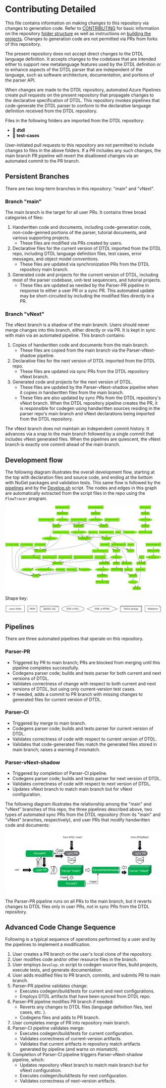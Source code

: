 ﻿# Contributing Detailed

This file contains information on making changes to this repository via changes to generation code.
Refer to [CONTRIBUTING](CONTRIBUTING.md) for basic  information on the repository [folder structure](CONTRIBUTING.md#folder-structure) as well as instructions on [building the projects](CONTRIBUTING.md#building-the-projects).
Changes to generation code are not permitted via PRs from forks of this repository.

The present repository does not accept direct changes to the DTDL language definition.
It accepts changes to the codebase that are intended either to support new metalanguage features used by the DTDL definition or to enhance aspects of the DTDL parser that are independent of the language, such as software architecture, documentation, and portions of the parser API.

When changes are made to the DTDL repository, automated Azure Pipelines create pull requests on the present repository that propagate changes to the declarative specification of DTDL.
This repository invokes pipelines that code-generate the DTDL parser to conform to the declarative language definition received from the DTDL repository.

Files in the following folders are imported from the DTDL repository:

* :file_folder: **dtdl**
* :file_folder: **test-cases**

User-initiated pull requests to this repository are not permitted to include changes to files in the above folders.
If a PR includes any such changes, the main branch PR pipeline will revert the disallowed changes via an automated commit to the PR branch.

## Persistent Branches

There are two long-term branches in this repository: "main" and "vNext".

### Branch "main"

The main branch is the target for all user PRs.
It contains three broad categories of files:

1. Handwritten code and documents, including code-generation code, non-code-genned portions of the parser, tutorial documents, and various supporting projects.
    * These files are modified via PRs created by users.
2. Declarative files for the current version of DTDL imported from the DTDL repo, including DTDL language definition files, test cases, error messages, and object model conventions.
    * These files are updated via synchronization PRs from the DTDL repository main branch.
3. Generated code and projects for the current version of DTDL, including most of the parser codebase, unit-test sequencers, and tutorial projects.
    * These files are updated as needed by the Parser-PR pipeline in response to either a user PR or a sync PR.
    This automated update may be short-circuited by including the modified files directly in a PR.

### Branch "vNext"

The vNext branch is a shadow of the main branch.
Users should never merge changes into this branch, either directly or via PR.
It is kept in sync with main via an automated pipeline.
This branch contains:

1. Copies of handwritten code and documents from the main branch.
    * These files are copied from the main branch via the Parser-vNext-shadow pipeline.
2. Declarative files for the next version of DTDL imported from the DTDL repo.
    * These files are updated via sync PRs from the DTDL repository vNext branch.
3. Generated code and projects for the next version of DTDL.
    * These files are updated by the Parser-vNext-shadow pipeline when it copies in handwritten files from the main branch.
    * These files are also updated by sync PRs from the DTDL repository's vNext branch.
    When the DTDL repository pipeline creates the PR, it is responsible for codegen using handwritten sources residing in the parser repo's main branch and vNext declarations being imported from the DTDL repository.

The vNext branch does not maintain an independent commit history.
It advances via a snap to the main branch followed by a single commit that includes vNext generated files.
When the pipelines are quiescent, the vNext branch is exactly one commit ahead of the main branch.

## Development flow

The following diagram illustrates the overall development flow, starting at the top with declaration files and source code, and ending at the bottom with NuGet packages and validation tests.
This same flow is followed by the [pipelines](#pipelines) and by the [Develop.sh](CONTRIBUTING.md#building-the-projects) script.
The nodes and edges in this graph are automatically extracted from the script files in the repo using the `FlowTracer` program.

![Develop Flow Diagram](images/generated/DevelopFlowDiagram.svg "Flow diagram of Develop process")

Shape key:

![Flow Diagram Shape Key](images/generated/FlowDiagramShapeKey.svg "Node shapes in flow diagram")

## Pipelines

There are three automated pipelines that operate on this repository.

### Parser-PR

* Triggered by PR to main branch; PRs are blocked from merging until this pipeline completes successfully.
* Codegens parser code; builds and tests parser for both current and next versions of DTDL.
* Validates correctness of change with respect to both current and next versions of DTDL, but using only current-version test cases.
* If needed, adds a commit to PR branch with missing changes to generated files for current version of DTDL.

### Parser-CI

* Triggered by merge to main branch.
* Codegens parser code; builds and tests parser for current version of DTDL.
* Validates correctness of code with respect to current version of DTDL.
* Validates that code-generated files match the generated files stored in main branch; raises a warning if mismatch.

### Parser-vNext-shadow

* Triggered by completion of Parser-CI pipeline.
* Codegens parser code; builds and tests parser for next version of DTDL.
* Validates correctness of code with respect to next version of DTDL.
* Updates vNext branch to match main branch but for vNext configuration.

The following diagram illustrates the relationship among the "main" and "vNext" branches of this repo, the three pipelines described above, two types of automated sync PRs from the DTDL repository (from its "main" and "vNext" branches, respectively), and user PRs that modify handwritten code and documents:

![Parser Pipelines](images/ParserPipeline.svg "Pipelines for pull requests, continuous integration, and vNext shadowing")

The Parser-PR pipeline runs on all PRs to the main branch, but it reverts changes to DTDL files only in user PRs, not in sync PRs from the DTDL repository.

## Advanced Code Change Sequence

Following is a typical sequence of operations performed by a user and by the pipelines to implement a modification.

1. User creates a PR branch on the user's local clone of the repository.
2. User modifies code and/or other resource files in the branch.
3. User employs `Develop.sh` script to codegen source files, build projects, execute tests, and generate documentation.
4. User adds modified files to PR branch, commits, and submits PR to main branch.
5. Parser-PR pipeline validates change:
    * Executes codegen/build/tests for current and next configurations.
    * Employs DTDL artifacts that have been synced from DTDL repo.
6. Parser-PR pipeline modifies PR branch if needed:
    * Reverts any changes to DTDL files (language definition files, test cases, etc. ).
    * Codegens files and adds to PR branch.
7. User completes merge of PR into repository main branch.
8. Parser-CI pipeline validates merge:
    * Executes codegen/build/tests for current configuration.
    * Validates correctness of current-version artifacts.
    * Validates that current artifacts in repository match artifacts generated by pipeline (and warns on mismatch).
9. Completion of Parser-CI pipeline triggers Parser-vNext-shadow pipeline, which:
    * Updates repository vNext branch to match main branch but for vNext configuration.
    * Executes codegen/build/tests for next configuration.
    * Validates correctness of next-version artifacts.

<!-- LINKS -->
[contributing]: CONTRIBUTING.md
